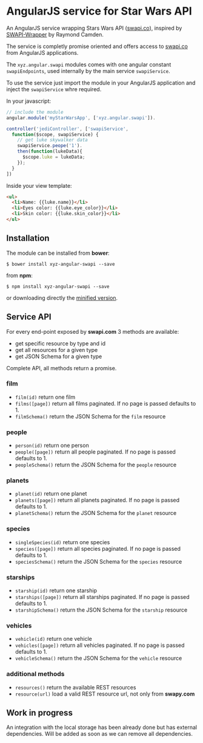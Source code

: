 # AngularJS service for Star Wars API

An AngularJS service wrapping Stars Wars API ([swapi.co](http://swapi.co)), inspired by [SWAPI-Wrapper](https://github.com/cfjedimaster/SWAPI-Wrapper) by Raymond Camden.

The service is completly promise oriented and offers access to [swapi.co](http://swapi.co) from AngularJS applications.

The `xyz.angular.swapi` modules comes with one angular constant `swapiEndpoints`, used internally by the main service `swapiService`.

To use the service just import the module in your AngularJS application and inject the `swapiService` whre required.

In your javascript:

```javascript
// include the module
angular.module('myStarWarsApp', ['xyz.angular.swapi']).

controller('jediController', ['swapiService', 
  function($scope, swapiService) {
    // get luke skywalker data
    swapiService.peope('1').
    then(function(lukeData){
      $scope.luke = lukeData;
    });
  }
])
```

Inside your view template:

```html
<ul>
  <li>Name: {{luke.name}}</li>
  <li>Eyes color: {{luke.eye_color}}</li>
  <li>Skin color: {{luke.skin_color}}</li>
</ul>
```

## Installation

The module can be installed from **bower**:

```
$ bower install xyz-angular-swapi --save
```

from **npm**:

```
$ npm install xyz-angular-swapi --save
```

or downloading directly the [minified version](https://github.com/unshift-devs/xyz-angular-swapi/blob/master/dist/xyz-angular-swapi.min.js).

## Service API

For every end-point exposed by **swapi.com** 3 methods are available: 

* get specific resource by type and id
* get all resources for a given type
* get JSON Schema for a given type

Complete API, all methods return a promise.

### film

* `film(id)` return one film
* `films([page])` return all films paginated. If no page is passed defaults to 1.
* `filmSchema()` return the JSON Schema for the `film` resource

### people

* `person(id)` return one person
* `people([page])` return all people paginated. If no page is passed defaults to 1.
* `peopleSchema()` return the JSON Schema for the `people` resource

### planets

* `planet(id)` return one planet
* `planets([page])` return all planets paginated. If no page is passed defaults to 1.
* `planetSchema()` return the JSON Schema for the `planet` resource

### species

* `singleSpecies(id)` return one species
* `species([page])` return all species paginated. If no page is passed defaults to 1.
* `speciesSchema()` return the JSON Schema for the `species` resource

### starships

* `starship(id)` return one starship
* `starships([page])` return all starships paginated. If no page is passed defaults to 1.
* `starshipSchema()` return the JSON Schema for the `starship` resource

### vehicles

* `vehicle(id)` return one vehicle
* `vehicles([page])` return all vehicles paginated. If no page is passed defaults to 1.
* `vehicleSchema()` return the JSON Schema for the `vehicle` resource

### additional methods

* `resources()` return the available REST resources
* `resource(url)` load a valid REST resource url, not only from **swapy.com**

## Work in progress

 An integration with the local storage has been already done but has external dependencies. Will be added as soon as we can remove all dependencies.
